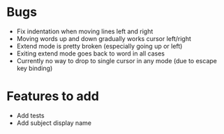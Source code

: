 # Bugs

-   Fix indentation when moving lines left and right
-   Moving words up and down gradually works cursor left/right
-   Extend mode is pretty broken (especially going up or left)
-   Exiting extend mode goes back to word in all cases
-   Currently no way to drop to single cursor in any mode (due to escape key binding)

# Features to add

-   Add tests
-   Add subject display name
